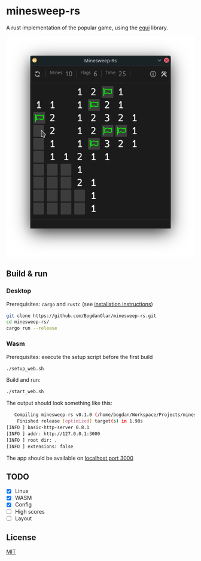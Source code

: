 
# minesweep-rs

A rust implementation of the popular game, using the [egui](https://github.com/emilk/egui) library.

![screenshot](.github/Screenshot.png)

## Build & run

### Desktop

Prerequisites: `cargo` and `rustc` (see [installation instructions](https://www.rust-lang.org/tools/install))

```bash
git clone https://github.com/BogdanOlar/minesweep-rs.git
cd minesweep-rs/
cargo run --release
```

### Wasm

Prerequisites: execute the setup script before the first build

```bash
./setup_web.sh
```

Build and run:

```bash
./start_web.sh
```

The output should look something like this:

```bash
   Compiling minesweep-rs v0.1.0 (/home/bogdan/Workspace/Projects/minesweep-rs)
    Finished release [optimized] target(s) in 1.98s
[INFO ] basic-http-server 0.8.1
[INFO ] addr: http://127.0.0.1:3000
[INFO ] root dir: .
[INFO ] extensions: false
```

The app should be available on [localhost port 3000](http://127.0.0.1:3000)

## TODO

- [X] Linux
- [X] WASM
- [X] Config
- [ ] High scores
- [ ] Layout

## License

[MIT](./LICENSE)
